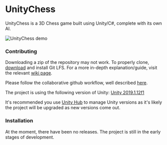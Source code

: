 # UnityChess

UnityChess is a 3D Chess game built using Unity/C#, complete with its own AI.

![UnityChess demo](https://media.githubusercontent.com/media/ErkrodC/UnityChess/development/UnityChess.gif)

### Contributing
Downloading a zip of the repository may not work. To properly clone, [download](https://git-lfs.github.com/) and install Git LFS.
For a more in-depth explanation/guide, visit the relevant [wiki page](https://github.com/ErkrodC/UnityChess/wiki/Getting-The-Project).

Please follow the collaborative github workflow, well described [here](https://github.com/asmeurer/git-workflow/blob/master/README.md).

The project is using the following version of Unity: [Unity 2019.1.12f1](https://unity3d.com/get-unity/download/archive)

It's recommended you use [Unity Hub](https://unity3d.com/get-unity/download) to manage Unity versions as it's likely the project will be upgraded as new versions come out.

### Installation

At the moment, there have been no releases. The project is still in the early stages of development.
